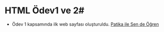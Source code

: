 # HTML Ödev1 ve 2#
- Ödev 1 kapsamında ilk web sayfası oluşturuldu.
[Patika ile Sen de Öğren](https://patika.dev.tr)